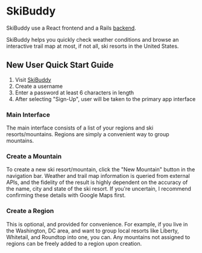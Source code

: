 # SkiBuddy

SkiBuddy use a React frontend and a Rails [backend](https://github.com/imanj12/skibuddy-backend). 

SkiBuddy helps you quickly check weather conditions and browse an interactive trail map at most, if not all, ski resorts in the United States.

## New User Quick Start Guide

1. Visit [SkiBuddy](https://skibuddy-frontend.herokuapp.com)
2. Create a username
3. Enter a password at least 6 characters in length
4. After selecting "Sign-Up", user will be taken to the primary app interface

### Main Interface

The main interface consists of a list of your regions and ski resorts/mountains. Regions are simply a convenient way to group mountains.

### Create a Mountain

To create a new ski resort/mountain, click the "New Mountain" button in the navigation bar. Weather and trail map information is queried from external APIs, and the fidelity of the result is highly dependent on the accuracy of the name, city and state of the ski resort. If you're uncertain, I recommend confirming these details with Google Maps first.

### Create a Region

This is optional, and provided for convenience. For example, if you live in the Washington, DC area, and want to group local resorts like Liberty, Whitetail, and Roundtop into one, you can. Any mountains not assigned to regions can be freely added to a region upon creation.


